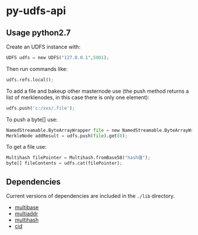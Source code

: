 # py-udfs-api

## Usage python2.7

Create an UDFS instance with:
```python
UDFS udfs = new UDFS("127.0.0.1",5001);
```

Then run commands like:
```python
udfs.refs.local();
```

To add a file and bakeup other masternode use (the push method returns a list of merklenodes, in this case there is only one element):
```python
udfs.push('c:/xxx/.file');
```

To push a byte[] use:
```python
NamedStreamable.ByteArrayWrapper file = new NamedStreamable.ByteArrayWrapper("udfs.txt", "hello world".getBytes());
MerkleNode addResult = udfs.push(file).get(0);
```

To get a file use:
```python
Multihash filePointer = Multihash.fromBase58("hash值");
byte[] fileContents = udfs.cat(filePointer);
```

## Dependencies

Current versions of dependencies are included in the `./lib` directory.

* [multibase](https://github.com/multiformats/java-multibase)
* [multiaddr](https://github.com/multiformats/java-multiaddr)
* [multihash](https://github.com/multiformats/java-multihash)
* [cid](https://github.com/ipld/java-cid)
